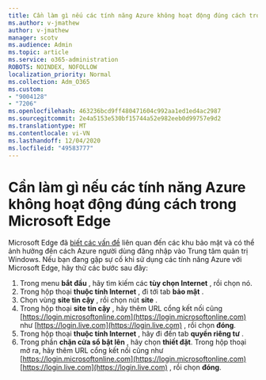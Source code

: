 ```yaml
---
title: Cần làm gì nếu các tính năng Azure không hoạt động đúng cách trong Microsoft Edge
ms.author: v-jmathew
author: v-jmathew
manager: scotv
ms.audience: Admin
ms.topic: article
ms.service: o365-administration
ROBOTS: NOINDEX, NOFOLLOW
localization_priority: Normal
ms.collection: Adm_O365
ms.custom:
- "9004128"
- "7206"
ms.openlocfilehash: 463236bcd9ff480471604c992aa1ed1ed4ac2987
ms.sourcegitcommit: 2e4a5153e530bf15744a52e982eeb0d99757e9d2
ms.translationtype: MT
ms.contentlocale: vi-VN
ms.lasthandoff: 12/04/2020
ms.locfileid: "49583777"
---
```

# <a name="what-to-do-if-azure-features-dont-work-properly-in-microsoft-edge"></a>Cần làm gì nếu các tính năng Azure không hoạt động đúng cách trong Microsoft Edge

Microsoft Edge đã [biết các vấn đề](https://go.microsoft.com/fwlink/?linkid=2140608) liên quan đến các khu bảo mật và có thể ảnh hưởng đến cách Azure người dùng đăng nhập vào Trung tâm quản trị Windows. Nếu bạn đang gặp sự cố khi sử dụng các tính năng Azure với Microsoft Edge, hãy thử các bước sau đây:

1. Trong menu **bắt đầu** , hãy tìm kiếm các **tùy chọn Internet** , rồi chọn nó.
2. Trong hộp thoại **thuộc tính Internet** , đi tới tab **bảo mật** .
3. Chọn vùng **site tin cậy** , rồi chọn nút **site** .
4. Trong hộp thoại **site tin cậy** , hãy thêm URL cổng kết nối cũng [https://login.microsoftonline.com](https://login.microsoftonline.com) như [https://login.live.com](https://login.live.com) , rồi chọn **đóng**.
5. Trong hộp thoại **thuộc tính Internet** , hãy đi đến tab **quyền riêng tư** .
6. Trong phần **chặn cửa sổ bật lên** , hãy chọn **thiết đặt**. Trong hộp thoại mở ra, hãy thêm URL cổng kết nối cũng như [https://login.microsoftonline.com](https://login.microsoftonline.com) [https://login.live.com](https://login.live.com) , rồi chọn **đóng**.
